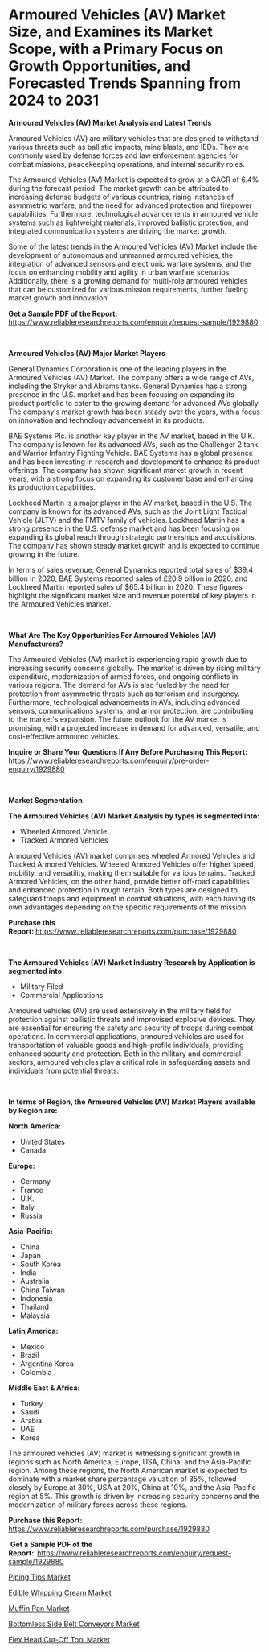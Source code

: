 <p><h1>Armoured Vehicles (AV) Market Size, and Examines its Market Scope, with a Primary Focus on Growth Opportunities, and Forecasted Trends Spanning from 2024 to 2031</h1></p><p><strong>Armoured Vehicles (AV) Market Analysis and Latest Trends</strong></p>
<p><p>Armoured Vehicles (AV) are military vehicles that are designed to withstand various threats such as ballistic impacts, mine blasts, and IEDs. They are commonly used by defense forces and law enforcement agencies for combat missions, peacekeeping operations, and internal security roles.</p><p>The Armoured Vehicles (AV) Market is expected to grow at a CAGR of 6.4% during the forecast period. The market growth can be attributed to increasing defense budgets of various countries, rising instances of asymmetric warfare, and the need for advanced protection and firepower capabilities. Furthermore, technological advancements in armoured vehicle systems such as lightweight materials, improved ballistic protection, and integrated communication systems are driving the market growth.</p><p>Some of the latest trends in the Armoured Vehicles (AV) Market include the development of autonomous and unmanned armoured vehicles, the integration of advanced sensors and electronic warfare systems, and the focus on enhancing mobility and agility in urban warfare scenarios. Additionally, there is a growing demand for multi-role armoured vehicles that can be customized for various mission requirements, further fueling market growth and innovation.</p></p>
<p><strong>Get a Sample PDF of the Report:&nbsp;</strong> <a href="https://www.reliableresearchreports.com/enquiry/request-sample/1929880">https://www.reliableresearchreports.com/enquiry/request-sample/1929880</a></p>
<p>&nbsp;</p>
<p><strong>Armoured Vehicles (AV) Major Market Players</strong></p>
<p><p>General Dynamics Corporation is one of the leading players in the Armoured Vehicles (AV) Market. The company offers a wide range of AVs, including the Stryker and Abrams tanks. General Dynamics has a strong presence in the U.S. market and has been focusing on expanding its product portfolio to cater to the growing demand for advanced AVs globally. The company's market growth has been steady over the years, with a focus on innovation and technology advancement in its products.</p><p>BAE Systems Plc. is another key player in the AV market, based in the U.K. The company is known for its advanced AVs, such as the Challenger 2 tank and Warrior Infantry Fighting Vehicle. BAE Systems has a global presence and has been investing in research and development to enhance its product offerings. The company has shown significant market growth in recent years, with a strong focus on expanding its customer base and enhancing its production capabilities.</p><p>Lockheed Martin is a major player in the AV market, based in the U.S. The company is known for its advanced AVs, such as the Joint Light Tactical Vehicle (JLTV) and the FMTV family of vehicles. Lockheed Martin has a strong presence in the U.S. defense market and has been focusing on expanding its global reach through strategic partnerships and acquisitions. The company has shown steady market growth and is expected to continue growing in the future.</p><p>In terms of sales revenue, General Dynamics reported total sales of $39.4 billion in 2020, BAE Systems reported sales of £20.9 billion in 2020, and Lockheed Martin reported sales of $65.4 billion in 2020. These figures highlight the significant market size and revenue potential of key players in the Armoured Vehicles market.</p></p>
<p>&nbsp;</p>
<p><strong>What Are The Key Opportunities For Armoured Vehicles (AV) Manufacturers?</strong></p>
<p><p>The Armoured Vehicles (AV) market is experiencing rapid growth due to increasing security concerns globally. The market is driven by rising military expenditure, modernization of armed forces, and ongoing conflicts in various regions. The demand for AVs is also fueled by the need for protection from asymmetric threats such as terrorism and insurgency. Furthermore, technological advancements in AVs, including advanced sensors, communications systems, and armor protection, are contributing to the market's expansion. The future outlook for the AV market is promising, with a projected increase in demand for advanced, versatile, and cost-effective armoured vehicles.</p></p>
<p><strong>Inquire or Share Your Questions If Any Before Purchasing This Report:</strong> <a href="https://www.reliableresearchreports.com/enquiry/pre-order-enquiry/1929880">https://www.reliableresearchreports.com/enquiry/pre-order-enquiry/1929880</a></p>
<p>&nbsp;</p>
<p><strong>Market Segmentation</strong></p>
<p><strong>The Armoured Vehicles (AV) Market Analysis by types is segmented into:</strong></p>
<p><ul><li>Wheeled Armored Vehicle</li><li>Tracked Armored Vehicles</li></ul></p>
<p><p>Armoured Vehicles (AV) market comprises wheeled Armored Vehicles and Tracked Armored Vehicles. Wheeled Armored Vehicles offer higher speed, mobility, and versatility, making them suitable for various terrains. Tracked Armored Vehicles, on the other hand, provide better off-road capabilities and enhanced protection in rough terrain. Both types are designed to safeguard troops and equipment in combat situations, with each having its own advantages depending on the specific requirements of the mission.</p></p>
<p><strong>Purchase this Report:&nbsp;</strong><a href="https://www.reliableresearchreports.com/purchase/1929880">https://www.reliableresearchreports.com/purchase/1929880</a></p>
<p>&nbsp;</p>
<p><strong>The Armoured Vehicles (AV) Market Industry Research by Application is segmented into:</strong></p>
<p><ul><li>Military Filed</li><li>Commercial Applications</li></ul></p>
<p><p>Armoured vehicles (AV) are used extensively in the military field for protection against ballistic threats and improvised explosive devices. They are essential for ensuring the safety and security of troops during combat operations. In commercial applications, armoured vehicles are used for transportation of valuable goods and high-profile individuals, providing enhanced security and protection. Both in the military and commercial sectors, armoured vehicles play a critical role in safeguarding assets and individuals from potential threats.</p></p>
<p>&nbsp;</p>
<p><strong>In terms of Region, the Armoured Vehicles (AV) Market Players available by Region are:</strong></p>
<p>
    <p> <strong> North America: </strong>
        <ul>
            <li>United States</li>
            <li>Canada</li>
        </ul>
        </p> 
    <p> <strong> Europe: </strong>
        <ul>
            <li>Germany</li>
            <li>France</li>
            <li>U.K.</li>
            <li>Italy</li>
            <li>Russia</li>
        </ul>
        </p> 
    <p> <strong> Asia-Pacific: </strong>
        <ul>
            <li>China</li>
            <li>Japan</li>
            <li>South Korea</li>
            <li>India</li>
            <li>Australia</li>
            <li>China Taiwan</li>
            <li>Indonesia</li>
            <li>Thailand</li>
            <li>Malaysia</li>
        </ul>
        </p> 
    <p> <strong> Latin America: </strong>
        <ul>
            <li>Mexico</li>
            <li>Brazil</li>
            <li>Argentina Korea</li>
            <li>Colombia</li>
        </ul>
        </p> 
    <p> <strong> Middle East & Africa: </strong>
        <ul>
            <li>Turkey</li>
            <li>Saudi</li>
            <li>Arabia</li>
            <li>UAE</li>
            <li>Korea</li>
        </ul>
    </p>
    </p>
<p><p>The armoured vehicles (AV) market is witnessing significant growth in regions such as North America, Europe, USA, China, and the Asia-Pacific region. Among these regions, the North American market is expected to dominate with a market share percentage valuation of 35%, followed closely by Europe at 30%, USA at 20%, China at 10%, and the Asia-Pacific region at 5%. This growth is driven by increasing security concerns and the modernization of military forces across these regions.</p></p>
<p><strong>Purchase this Report: </strong><a href="https://www.reliableresearchreports.com/purchase/1929880">https://www.reliableresearchreports.com/purchase/1929880</a></p>
<p>&nbsp;<strong>Get a Sample PDF of the Report:&nbsp;&nbsp;</strong><a href="https://www.reliableresearchreports.com/enquiry/request-sample/1929880">https://www.reliableresearchreports.com/enquiry/request-sample/1929880</a></p>
<p><strong></strong></p>
<p><p><a href="https://view.publitas.com/reportprime-1/piping-tips-market-size-2024-2031-global-industrial-analysis-key-geographical-regions-market-share-top-key-players-product-types-and-forecast-research-report/">Piping Tips Market</a></p><p><a href="https://bubble-tree-ea4.notion.site/Edible-Whipping-Cream-Market-Insights-Market-Players-and-Forecast-Till-2031-432d3089f1bd4873afe50b4da34e68eb">Edible Whipping Cream Market</a></p><p><a href="https://view.publitas.com/reportprime-1/muffin-pan-market-size-growing-and-forecasted-for-period-from-2024-2031-and-provides-complete-market-analysis-of-this-market/">Muffin Pan Market</a></p><p><a href="https://thundering-castanet-c65.notion.site/Bottomless-Side-Belt-Conveyors-Market-Dynamics-2024-2031-Also-about-Its-Market-Trends-Projections--9ee3fb30a20846929894210a64f6bc16">Bottomless Side Belt Conveyors Market</a></p><p><a href="https://bubble-tree-ea4.notion.site/Flex-Head-Cut-Off-Tool-Market-Furnish-Information-about-Market-Size-Market-Share-Market-Dynamics--412bd50b52854bb3bf3771cf0f3bcdd1">Flex Head Cut-Off Tool Market</a></p></p>